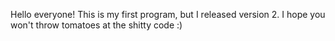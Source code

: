 Hello everyone! This is my first program, but I released version 2. I hope you won't throw tomatoes at the shitty code :)
